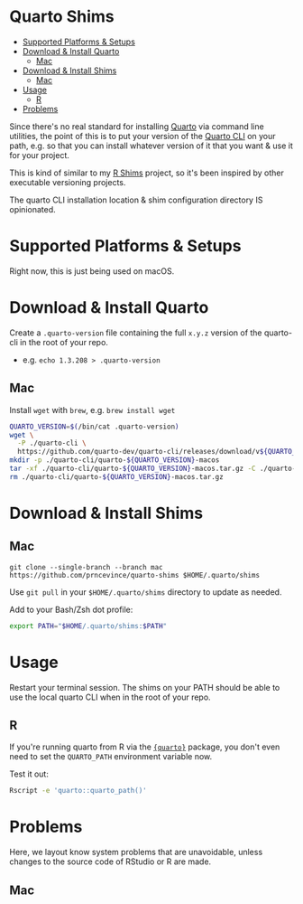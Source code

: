 # Quarto Shims

- [Supported Platforms & Setups](#supported-platforms--setups)
- [Download & Install Quarto](#download--install-quarto)
  - [Mac](#mac)
- [Download & Install Shims](#download--install-shims)
  - [Mac](#mac-1)
- [Usage](#usage)
  - [R](#r)
- [Problems](#problems)

Since there's no real standard for installing [Quarto](https://quarto.org) via command line utilities, the point of this is to put your version of the [Quarto CLI](https://github.com/quarto-dev/quarto-cli/releases) on your path, e.g. so that you can install whatever version of it that you want & use it for your project.

This is kind of similar to my [R Shims](https://github.com/prncevince/r-shims) project, so it's been inspired by other executable versioning projects.  

The quarto CLI installation location & shim configuration directory IS opinionated. 

# Supported Platforms & Setups

Right now, this is just being used on macOS. 

# Download & Install Quarto

Create a `.quarto-version` file containing the full `x.y.z` version of the quarto-cli in the root of your repo. 

- e.g. `echo 1.3.208 > .quarto-version`

## Mac

Install `wget` with `brew`, e.g. `brew install wget`

```sh
QUARTO_VERSION=$(/bin/cat .quarto-version)
wget \
  -P ./quarto-cli \
  https://github.com/quarto-dev/quarto-cli/releases/download/v${QUARTO_VERSION}/quarto-${QUARTO_VERSION}-macos.tar.gz
mkdir -p ./quarto-cli/quarto-${QUARTO_VERSION}-macos
tar -xf ./quarto-cli/quarto-${QUARTO_VERSION}-macos.tar.gz -C ./quarto-cli/quarto-${QUARTO_VERSION}-macos
rm ./quarto-cli/quarto-${QUARTO_VERSION}-macos.tar.gz
```

# Download & Install Shims

## Mac

`git clone --single-branch --branch mac https://github.com/prncevince/quarto-shims $HOME/.quarto/shims`

Use `git pull` in your `$HOME/.quarto/shims` directory to update as needed.

Add to your Bash/Zsh dot profile:

```bash
export PATH="$HOME/.quarto/shims:$PATH"
```

# Usage

Restart your terminal session. The shims on your PATH should be able to use the local quarto CLI when in the root of your repo.

## R

If you're running quarto from R via the [`{quarto}`](https://quarto-dev.github.io/quarto-r/) package, you don't even need to set the `QUARTO_PATH` environment variable now. 

Test it out:

```sh
Rscript -e 'quarto::quarto_path()'
```

# Problems

Here, we layout know system problems that are unavoidable, unless changes to the source code of RStudio or R are made.

## Mac

